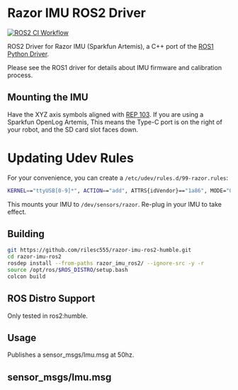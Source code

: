 # Razor IMU ROS2 Driver

[![ROS2 CI Workflow](https://github.com/airacingtech/razor-imu-ros2/actions/workflows/ros2-ci.yml/badge.svg?branch=foxy)](https://github.com/airacingtech/razor-imu-ros2/actions/workflows/ros2-ci.yml)

ROS2 Driver for Razor IMU (Sparkfun Artemis), a C++ port of the [ROS1 Python Driver](https://github.com/ENSTABretagneRobotics/razor_imu_9dof.git).

Please see the ROS1 driver for details about IMU firmware and calibration process.

## Mounting the IMU

Have the XYZ axis symbols aligned with [REP 103](https://www.ros.org/reps/rep-0103.html). If you are using a Sparkfun OpenLog Artemis, This means the Type-C port is on the right of your robot, and the SD card slot faces down.

# Updating Udev Rules

For your convenience, you can create a `/etc/udev/rules.d/99-razor.rules`:

```bash
KERNEL=="ttyUSB[0-9]*", ACTION=="add", ATTRS{idVendor}=="1a86", MODE="0666", GROUP="dialout", SYMLINK+="sensors/razor"
```

This mounts your IMU to `/dev/sensors/razor`. Re-plug in your IMU to take effect.

## Building

```bash
git https://github.com/rilesc555/razor-imu-ros2-humble.git
cd razor-imu-ros2
rosdep install --from-paths razor_imu_ros2/ --ignore-src -y -r
source /opt/ros/$ROS_DISTRO/setup.bash
colcon build
```

## ROS Distro Support

Only tested in ros2:humble.

## Usage

Publishes a sensor_msgs/Imu.msg at 50hz.

## sensor_msgs/Imu.msg
